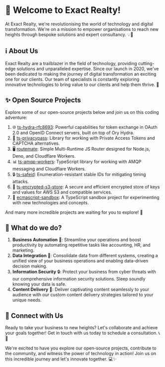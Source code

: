# 🏢 **Welcome to Exact Realty!**

At Exact Realty, we're revolutionising the world of technology and digital transformation. We're on a mission to empower organisations to reach new heights
through bespoke solutions and expert consultancy. 💡💪

## ℹ️ **About Us**
Exact Realty are a trailblazer in the field of technology, providing
cutting-edge solutions and unparalleled expertise. Since our launch in 2020,
we've been dedicated to making the journey of digital transformation an exciting
one for our clients. Our team of specialists is constantly exploring innovative
technologies to bring value to our clients and help them thrive. 🌟

## ✨ **Open Source Projects**
Explore some of our open-source projects below and join us on this coding adventure:

1. 🌐 [ts-hydra-rfc8693](https://github.com/Exact-Realty/ts-hydra-rfc8693):
  Powerful capabilities for token exchange in OAuth 2.0 and OpenID Connect
  servers, built on top of Ory Hydra.
2. 🧩 [ts-privacypass](https://github.com/Exact-Realty/ts-privacypass): Library
  for working with Private Access Tokens and CAPTCHA alternatives.
3. 🖥️ [routemate](https://github.com/Exact-Realty/routemate): Simple
  Multi-Runtime JS Router designed for Node.js, Deno, and Cloudflare Workers.
4. 📊 [ts-amqp-workers](https://github.com/Exact-Realty/ts-amqp-workers):
  TypeScript library for working with AMQP messaging and Cloudflare Workers.
5. 🔒 [ts-safeid](https://github.com/Exact-Realty/ts-safeid):
  Enumeration-resistant stable IDs for mitigating timing attacks.
6. 💾 [ts-encrypted-s3-store](https://github.com/Exact-Realty/ts-encrypted-s3-store):
  A secure and efficient encrypted store of keys and values for AWS S3 and
  compatible services.
7. 🧪 [ecmascript-sandbox](https://github.com/Exact-Realty/ecmascript-sandbox):
  A TypeScript sandbox project for experimenting with new technologies and
  concepts.

And many more incredible projects are waiting for you to explore! 🚀

## 👷 **What do we do?**

1. **Business Automation** 🤖: Streamline your operations and boost productivity
  by automating repetitive tasks like accounting, HR, and marketing.
2. **Data Integration** 🔄: Consolidate data from different systems, creating a
  unified view of your business operations and enabling data-driven decision
  making.
3. **Information Security** 🔒: Protect your business from cyber threats with
our comprehensive information security solutions. Sleep soundly knowing your
data is safe.
4. **Content Delivery** 🚀: Deliver captivating content seamlessly to your
audience with our custom content delivery strategies tailored to your unique
needs.

## 📠 **Connect with Us**
Ready to take your business to new heights? Let's collaborate and achieve your goals together! Get in touch with us today to schedule a consultation. 📞📧

We're excited to have you explore our open-source projects, contribute to the community, and witness the power of technology in action! Join us on this incredible journey and let's innovate together. 💻✨
